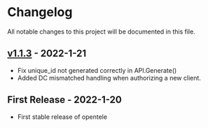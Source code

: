 # Changelog
All notable changes to this project will be documented in this file.


## [v1.1.3](https://pypi.org/project/opentele/1.1.3/) - 2022-1-21

- Fix unique_id not generated correctly in API.Generate()
- Added DC mismatched handling when authorizing a new client.

## First Release - 2022-1-20

- First stable release of opentele
